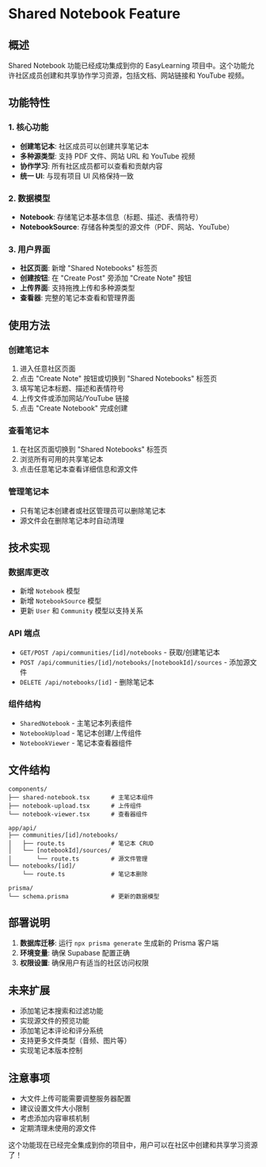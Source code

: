 # Shared Notebook Feature

## 概述

Shared Notebook 功能已经成功集成到你的 EasyLearning 项目中。这个功能允许社区成员创建和共享协作学习资源，包括文档、网站链接和 YouTube 视频。

## 功能特性

### 1. 核心功能
- **创建笔记本**: 社区成员可以创建共享笔记本
- **多种源类型**: 支持 PDF 文件、网站 URL 和 YouTube 视频
- **协作学习**: 所有社区成员都可以查看和贡献内容
- **统一 UI**: 与现有项目 UI 风格保持一致

### 2. 数据模型
- **Notebook**: 存储笔记本基本信息（标题、描述、表情符号）
- **NotebookSource**: 存储各种类型的源文件（PDF、网站、YouTube）

### 3. 用户界面
- **社区页面**: 新增 "Shared Notebooks" 标签页
- **创建按钮**: 在 "Create Post" 旁添加 "Create Note" 按钮
- **上传界面**: 支持拖拽上传和多种源类型
- **查看器**: 完整的笔记本查看和管理界面

## 使用方法

### 创建笔记本
1. 进入任意社区页面
2. 点击 "Create Note" 按钮或切换到 "Shared Notebooks" 标签页
3. 填写笔记本标题、描述和表情符号
4. 上传文件或添加网站/YouTube 链接
5. 点击 "Create Notebook" 完成创建

### 查看笔记本
1. 在社区页面切换到 "Shared Notebooks" 标签页
2. 浏览所有可用的共享笔记本
3. 点击任意笔记本查看详细信息和源文件

### 管理笔记本
- 只有笔记本创建者或社区管理员可以删除笔记本
- 源文件会在删除笔记本时自动清理

## 技术实现

### 数据库更改
- 新增 `Notebook` 模型
- 新增 `NotebookSource` 模型
- 更新 `User` 和 `Community` 模型以支持关系

### API 端点
- `GET/POST /api/communities/[id]/notebooks` - 获取/创建笔记本
- `POST /api/communities/[id]/notebooks/[notebookId]/sources` - 添加源文件
- `DELETE /api/notebooks/[id]` - 删除笔记本

### 组件结构
- `SharedNotebook` - 主笔记本列表组件
- `NotebookUpload` - 笔记本创建/上传组件
- `NotebookViewer` - 笔记本查看器组件

## 文件结构

```
components/
├── shared-notebook.tsx      # 主笔记本组件
├── notebook-upload.tsx      # 上传组件
└── notebook-viewer.tsx      # 查看器组件

app/api/
├── communities/[id]/notebooks/
│   ├── route.ts             # 笔记本 CRUD
│   └── [notebookId]/sources/
│       └── route.ts         # 源文件管理
└── notebooks/[id]/
    └── route.ts             # 笔记本删除

prisma/
└── schema.prisma            # 更新的数据模型
```

## 部署说明

1. **数据库迁移**: 运行 `npx prisma generate` 生成新的 Prisma 客户端
2. **环境变量**: 确保 Supabase 配置正确
3. **权限设置**: 确保用户有适当的社区访问权限

## 未来扩展

- 添加笔记本搜索和过滤功能
- 实现源文件的预览功能
- 添加笔记本评论和评分系统
- 支持更多文件类型（音频、图片等）
- 实现笔记本版本控制

## 注意事项

- 大文件上传可能需要调整服务器配置
- 建议设置文件大小限制
- 考虑添加内容审核机制
- 定期清理未使用的源文件

这个功能现在已经完全集成到你的项目中，用户可以在社区中创建和共享学习资源了！
